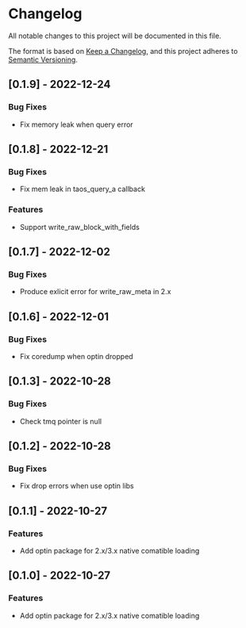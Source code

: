# Changelog

All notable changes to this project will be documented in this file.


The format is based on [Keep a Changelog](https://keepachangelog.com/en/1.0.0/),
and this project adheres to [Semantic Versioning](https://semver.org/spec/v2.0.0.html).
## [0.1.9] - 2022-12-24

### Bug Fixes
- Fix memory leak when query error


## [0.1.8] - 2022-12-21

### Bug Fixes
- Fix mem leak in taos_query_a callback


### Features
- Support write_raw_block_with_fields


## [0.1.7] - 2022-12-02

### Bug Fixes
- Produce exlicit error for write_raw_meta in 2.x


## [0.1.6] - 2022-12-01

### Bug Fixes
- Fix coredump when optin dropped


## [0.1.3] - 2022-10-28

### Bug Fixes
- Check tmq pointer is null


## [0.1.2] - 2022-10-28

### Bug Fixes
- Fix drop errors when use optin libs


## [0.1.1] - 2022-10-27

### Features
- Add optin package for 2.x/3.x native comatible loading


## [0.1.0] - 2022-10-27

### Features
- Add optin package for 2.x/3.x native comatible loading


